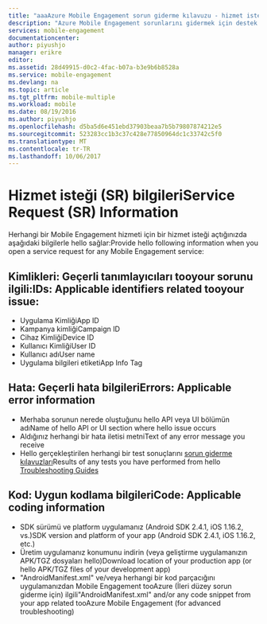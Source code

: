 ```yaml
---
title: "aaaAzure Mobile Engagement sorun giderme kılavuzu - hizmet isteği bilgileri"
description: "Azure Mobile Engagement sorunlarını gidermek için destek ekibi tarafından gerekli olan hizmet isteği bilgileri"
services: mobile-engagement
documentationcenter: 
author: piyushjo
manager: erikre
editor: 
ms.assetid: 28d49915-d0c2-4fac-b07a-b3e9b6b8528a
ms.service: mobile-engagement
ms.devlang: na
ms.topic: article
ms.tgt_pltfrm: mobile-multiple
ms.workload: mobile
ms.date: 08/19/2016
ms.author: piyushjo
ms.openlocfilehash: d5ba5d6e451ebd37903beaa7b5b79807874212e5
ms.sourcegitcommit: 523283cc1b3c37c428e77850964dc1c33742c5f0
ms.translationtype: MT
ms.contentlocale: tr-TR
ms.lasthandoff: 10/06/2017
---
```

# <a name="service-request-sr-information"></a><span data-ttu-id="c96f9-103">Hizmet isteği (SR) bilgileri</span><span class="sxs-lookup"><span data-stu-id="c96f9-103">Service Request (SR) Information</span></span>
<span data-ttu-id="c96f9-104">Herhangi bir Mobile Engagement hizmeti için bir hizmet isteği açtığınızda aşağıdaki bilgilerle hello sağlar:</span><span class="sxs-lookup"><span data-stu-id="c96f9-104">Provide hello following information when you open a service request for any Mobile Engagement service:</span></span>

## <a name="ids-applicable-identifiers-related-tooyour-issue"></a><span data-ttu-id="c96f9-105">Kimlikleri: Geçerli tanımlayıcıları tooyour sorunu ilgili:</span><span class="sxs-lookup"><span data-stu-id="c96f9-105">IDs: Applicable identifiers related tooyour issue:</span></span>
* <span data-ttu-id="c96f9-106">Uygulama Kimliği</span><span class="sxs-lookup"><span data-stu-id="c96f9-106">App ID</span></span>
* <span data-ttu-id="c96f9-107">Kampanya kimliği</span><span class="sxs-lookup"><span data-stu-id="c96f9-107">Campaign ID</span></span>
* <span data-ttu-id="c96f9-108">Cihaz Kimliği</span><span class="sxs-lookup"><span data-stu-id="c96f9-108">Device ID</span></span>
* <span data-ttu-id="c96f9-109">Kullanıcı Kimliği</span><span class="sxs-lookup"><span data-stu-id="c96f9-109">User ID</span></span>
* <span data-ttu-id="c96f9-110">Kullanıcı adı</span><span class="sxs-lookup"><span data-stu-id="c96f9-110">User name</span></span>
* <span data-ttu-id="c96f9-111">Uygulama bilgileri etiketi</span><span class="sxs-lookup"><span data-stu-id="c96f9-111">App Info Tag</span></span>

## <a name="errors-applicable-error-information"></a><span data-ttu-id="c96f9-112">Hata: Geçerli hata bilgileri</span><span class="sxs-lookup"><span data-stu-id="c96f9-112">Errors: Applicable error information</span></span>
* <span data-ttu-id="c96f9-113">Merhaba sorunun nerede oluştuğunu hello API veya UI bölümün adı</span><span class="sxs-lookup"><span data-stu-id="c96f9-113">Name of hello API or UI section where hello issue occurs</span></span>
* <span data-ttu-id="c96f9-114">Aldığınız herhangi bir hata iletisi metni</span><span class="sxs-lookup"><span data-stu-id="c96f9-114">Text of any error message you receive</span></span>
* <span data-ttu-id="c96f9-115">Hello gerçekleştirilen herhangi bir test sonuçlarını [sorun giderme kılavuzları](http://go.microsoft.com/fwlink/?LinkId=524382)</span><span class="sxs-lookup"><span data-stu-id="c96f9-115">Results of any tests you have performed from hello [Troubleshooting Guides](http://go.microsoft.com/fwlink/?LinkId=524382)</span></span>

## <a name="code-applicable-coding-information"></a><span data-ttu-id="c96f9-116">Kod: Uygun kodlama bilgileri</span><span class="sxs-lookup"><span data-stu-id="c96f9-116">Code: Applicable coding information</span></span>
* <span data-ttu-id="c96f9-117">SDK sürümü ve platform uygulamanız (Android SDK 2.4.1, iOS 1.16.2, vs.)</span><span class="sxs-lookup"><span data-stu-id="c96f9-117">SDK version and platform of your app (Android SDK 2.4.1, iOS 1.16.2, etc.)</span></span>
* <span data-ttu-id="c96f9-118">Üretim uygulamanız konumunu indirin (veya geliştirme uygulamanızın APK/TGZ dosyaları hello)</span><span class="sxs-lookup"><span data-stu-id="c96f9-118">Download location of your production app (or hello APK/TGZ files of your development app)</span></span>
* <span data-ttu-id="c96f9-119">"AndroidManifest.xml" ve/veya herhangi bir kod parçacığını uygulamanızdan Mobile Engagement tooAzure (İleri düzey sorun giderme için) ilgili</span><span class="sxs-lookup"><span data-stu-id="c96f9-119">"AndroidManifest.xml" and/or any code snippet from your app related tooAzure Mobile Engagement (for advanced troubleshooting)</span></span>

